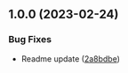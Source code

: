 ## 1.0.0 (2023-02-24)


### Bug Fixes

* Readme update ([2a8bdbe](https://github.com/jamesholland-uk/playground/commit/2a8bdbe171da6f211a32fccb4018d048dc70ee07))
